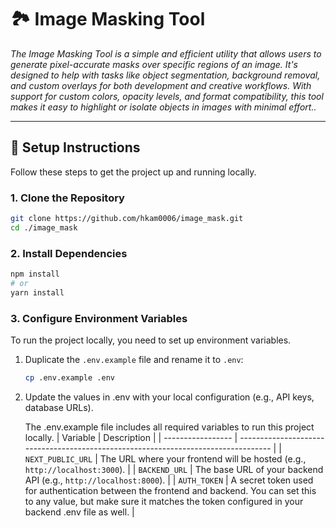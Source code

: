 # 🏞️ Image Masking Tool

_The Image Masking Tool is a simple and efficient utility that allows users to generate pixel-accurate masks over specific regions of an image. It's designed to help with tasks like object segmentation, background removal, and custom overlays for both development and creative workflows. With support for custom colors, opacity levels, and format compatibility, this tool makes it easy to highlight or isolate objects in images with minimal effort.._

---

## 🚀 Setup Instructions

Follow these steps to get the project up and running locally.

### 1. Clone the Repository

```bash
git clone https://github.com/hkam0006/image_mask.git
cd ./image_mask
```

### 2. Install Dependencies

```bash
npm install
# or
yarn install
```

### 3. Configure Environment Variables

To run the project locally, you need to set up environment variables.

1. Duplicate the `.env.example` file and rename it to `.env`:
   ```bash
   cp .env.example .env
   ```
2. Update the values in .env with your local configuration (e.g., API keys, database URLs).

    The .env.example file includes all required variables to run this project locally.
    | Variable          | Description                                                                        |
    | ----------------- | ---------------------------------------------------------------------------------- |
    | `NEXT_PUBLIC_URL` | The URL where your frontend will be hosted (e.g., `http://localhost:3000`). |
    | `BACKEND_URL`     | The base URL of your backend API (e.g., `http://localhost:8000`).              |
    | `AUTH_TOKEN`      | A secret token used for authentication between the frontend and backend. You can set this to any value, but make sure it matches the token configured in your backend .env file as well.             |
